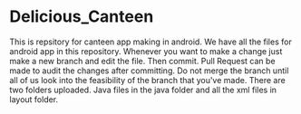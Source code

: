 # Delicious_Canteen
This is repsitory for canteen app making in android.
We have all the files for android app in this repository.
Whenever you want to make a change just make a new branch and edit the file. Then commit.
Pull Request can be made to audit the changes after committing.
Do not merge the branch until all of us look into the feasibility of the branch that you've made.
There are two folders uploaded. Java files in the java folder and all the xml files in layout folder.
